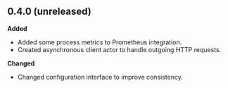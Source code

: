 ## 0.4.0 (unreleased)

**Added**

- Added some process metrics to Prometheus integration.
- Created asynchronous client actor to handle outgoing HTTP requests.

**Changed**

- Changed configuration interface to improve consistency.
